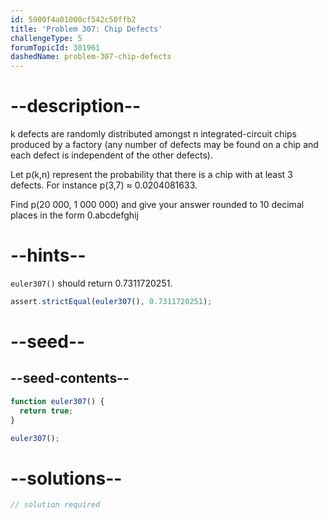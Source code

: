 ```yaml
---
id: 5900f4a01000cf542c50ffb2
title: 'Problem 307: Chip Defects'
challengeType: 5
forumTopicId: 301961
dashedName: problem-307-chip-defects
---
```


# --description--

k defects are randomly distributed amongst n integrated-circuit chips produced by a factory (any number of defects may be found on a chip and each defect is independent of the other defects).

Let p(k,n) represent the probability that there is a chip with at least 3 defects. For instance p(3,7) ≈ 0.0204081633.

Find p(20 000, 1 000 000) and give your answer rounded to 10 decimal places in the form 0.abcdefghij

# --hints--

`euler307()` should return 0.7311720251.

```js
assert.strictEqual(euler307(), 0.7311720251);
```

# --seed--

## --seed-contents--

```js
function euler307() {
  return true;
}

euler307();
```

# --solutions--

```js
// solution required
```
